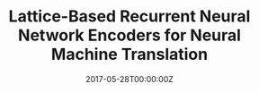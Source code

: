 ---
title: "Lattice-Based Recurrent Neural Network Encoders for Neural Machine Translation"
authors:
- Jinsong Su
- Zhixing Tan
- Deyi Xiong
- Rongrong Ji
- Xiaodong Shi
- Yang Liu
author_notes:
- 
- 
- 
- 
- 
- 
date: "2017-05-28T00:00:00Z"
publishDate: "2025-05-28T13:15:57+00:00"
publication_types: [direction1]
publication: "**In Proc. of AAAI 2017.** (CCF-A类)"
---